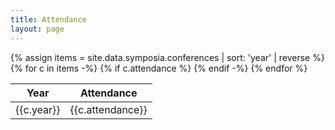 ```yaml
---
title: Attendance
layout: page
---
```


<table align="center">
<thead>
    <tr><th>Year</th><th>Attendance</th></tr>
</thead>
<tbody>
{% assign items = site.data.symposia.conferences | sort: 'year' | reverse %}
{% for c in items -%}
{% if c.attendance %}
<tr><td>{{c.year}}</td><td align="right">{{c.attendance}}</td></tr>
{% endif -%}
{% endfor %}
</tbody>
</table>